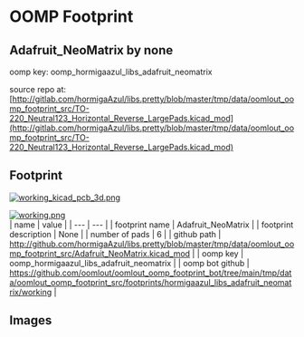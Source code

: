 # OOMP Footprint  
## Adafruit_NeoMatrix  by none  
  
oomp key: oomp_hormigaazul_libs_adafruit_neomatrix  
  
source repo at: [http://gitlab.com/hormigaAzul/libs.pretty/blob/master/tmp/data/oomlout_oomp_footprint_src/TO-220_Neutral123_Horizontal_Reverse_LargePads.kicad_mod](http://gitlab.com/hormigaAzul/libs.pretty/blob/master/tmp/data/oomlout_oomp_footprint_src/TO-220_Neutral123_Horizontal_Reverse_LargePads.kicad_mod)  
## Footprint  
  
[![working_kicad_pcb_3d.png](working_kicad_pcb_3d_600.png)](working_kicad_pcb_3d.png)  
  
[![working.png](working_600.png)](working.png)  
| name | value | 
| --- | --- | 
| footprint name | Adafruit_NeoMatrix | 
| footprint description | None | 
| number of pads | 6 | 
| github path | http://github.com/hormigaAzul/libs.pretty/blob/master/tmp/data/oomlout_oomp_footprint_src/Adafruit_NeoMatrix.kicad_mod | 
| oomp key | oomp_hormigaazul_libs_adafruit_neomatrix | 
| oomp bot github | https://github.com/oomlout/oomlout_oomp_footprint_bot/tree/main/tmp/data/oomlout_oomp_footprint_src/footprints/hormigaazul_libs_adafruit_neomatrix/working | 
## Images  
